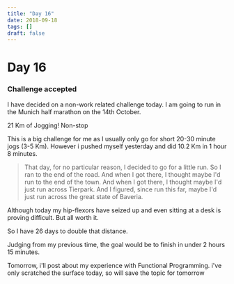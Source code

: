 ```yaml
---
title: "Day 16"
date: 2018-09-18
tags: []
draft: false
---
```


# Day 16

### Challenge accepted

I have decided on a non-work related challenge today. I am going to run in the Munich half marathon on the 14th October.

21 Km of Jogging! Non-stop

This is a big challenge for me as I usually only go for short 20-30 minute jogs (3-5 Km). However i pushed myself yesterday and did 10.2 Km in 1 hour 8 minutes.

>That day, for no particular reason, I decided to go for a little run. So I ran to the end of the road. And when I got there, I thought maybe I'd run to the end of the town. And when I got there, I thought maybe I'd just run across Tierpark. And I figured, since run this far, maybe I'd just run across the great state of Baveria.

Although today my hip-flexors have seized up and even sitting at a desk is proving difficult. But all worth it.

So I have 26 days to double that distance.

Judging from my previous time, the goal would be to finish in under 2 hours 15 minutes.

Tomorrow, i'll post about my experience with Functional Programming.
i've only scratched the surface today, so will save the topic for tomorrow
